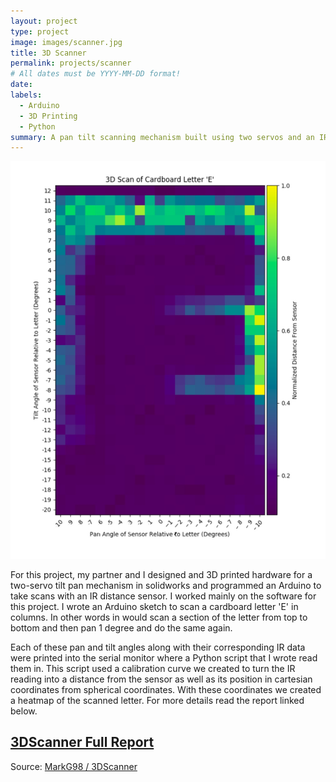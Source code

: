 ```yaml
---
layout: project
type: project
image: images/scanner.jpg
title: 3D Scanner
permalink: projects/scanner
# All dates must be YYYY-MM-DD format!
date:
labels:
  - Arduino
  - 3D Printing
  - Python
summary: A pan tilt scanning mechanism built using two servos and an IR distance sensor.
---
```


<img class="ui large right floated rounded image" src="../images/scan.jpg">


For this project, my partner and I designed and 3D printed hardware for a two-servo tilt pan mechanism in solidworks and programmed an Arduino to take scans with an IR distance sensor. I worked mainly on the software for this project. I wrote an Arduino sketch to scan a cardboard letter 'E' in columns. In other words in would scan a section of the letter from top to bottom and then pan 1 degree and do the same again.


Each of these pan and tilt angles along with their corresponding IR data were printed into the serial monitor where a Python script that I wrote read them in. This script used a calibration curve we created to turn the IR reading into a distance from the sensor as well as its position in cartesian coordinates from spherical coordinates. With these coordinates we created a heatmap of the scanned letter. For more details read the report linked below.

## [3DScanner Full Report](https://github.com/MarkG98/3DScanner/blob/master/Write-Up.pdf)

Source: <a href="https://github.com/MarkG98/3DScanner"><i class="large github icon "></i>MarkG98 / 3DScanner</a>

